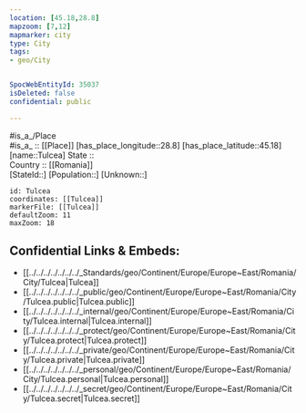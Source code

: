 ```yaml
---
location: [45.18,28.8] 
mapzoom: [7,12] 
mapmarker: city 
type: City
tags:
- geo/City


SpocWebEntityId: 35037
isDeleted: false
confidential: public

---
```

#is_a_/Place  
#is_a_ :: [[Place]] 
[has_place_longitude::28.8] 
[has_place_latitude::45.18] 
[name::Tulcea] 
State ::  
Country :: [[Romania]]  
[StateId::] 
[Population::] 
[Unknown::] 


```leaflet
id: Tulcea
coordinates: [[Tulcea]] 
markerFile: [[Tulcea]] 
defaultZoom: 11 
maxZoom: 18
```


## Confidential Links & Embeds: 
- [[../../../../../../../_Standards/geo/Continent/Europe/Europe~East/Romania/City/Tulcea|Tulcea]] 
- [[../../../../../../../_public/geo/Continent/Europe/Europe~East/Romania/City/Tulcea.public|Tulcea.public]] 
- [[../../../../../../../_internal/geo/Continent/Europe/Europe~East/Romania/City/Tulcea.internal|Tulcea.internal]] 
- [[../../../../../../../_protect/geo/Continent/Europe/Europe~East/Romania/City/Tulcea.protect|Tulcea.protect]] 
- [[../../../../../../../_private/geo/Continent/Europe/Europe~East/Romania/City/Tulcea.private|Tulcea.private]] 
- [[../../../../../../../_personal/geo/Continent/Europe/Europe~East/Romania/City/Tulcea.personal|Tulcea.personal]] 
- [[../../../../../../../_secret/geo/Continent/Europe/Europe~East/Romania/City/Tulcea.secret|Tulcea.secret]] 
